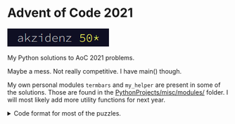 # Advent of Code 2021
![akzidenz 50*](https://github.com/AkzidenzGrotesk-py/AkzidenzGrotesk-py.github.io/blob/main/resources/success.PNG?raw=true)

My Python solutions to AoC 2021 problems.

Maybe a mess. Not really competitive. I have main() though.

My own personal modules `termbars` and `my_helper` are present in some of the solutions. 
Those are found in the [PythonProjects/misc/modules/](https://github.com/AkzidenzGrotesk-py/PythonProjects/tree/main/misc/modules) folder. I will most likely add more utility functions for next year.

<details>
  <summary>Code format for most of the puzzles.</summary>

```py
'''Advent of code, day X: TITLE'''

def task1(INPUT):
  '''Code for task 1:
  DESCRIPTION
  '''
  ...
  return VALUE

def task2(INPUT):
  '''Code for task 2:
  DESCRIPTION
  '''
  ...
  return VALUE
  
def main():
  '''Main function'''
  with open("aocX_input.txt", "r", encoding = "utf-8") as file:
    CONVERT INTO INPUT
    
  print(task_1(INPUT))
  print(task_2(INPUT))
  
if __name__ == "__main__":
  main()
```
  
</details>

